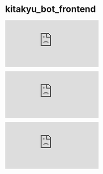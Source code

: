 # kitakyu_bot_frontend
![ポスター](https://github.com/IoriKobayashi1998/kitakyu_bot_frontend/files/6876076/chatbot.pdf)

![全体像1](https://github.com/IoriKobayashi1998/kitakyu_bot_frontend/files/6876117/OCdemo_linebot_frontend_koba_entire1.pdf)

![全体像2](https://github.com/IoriKobayashi1998/kitakyu_bot_frontend/files/6876118/OCdemo_linebot_frontend_koba_entire2.pdf)

